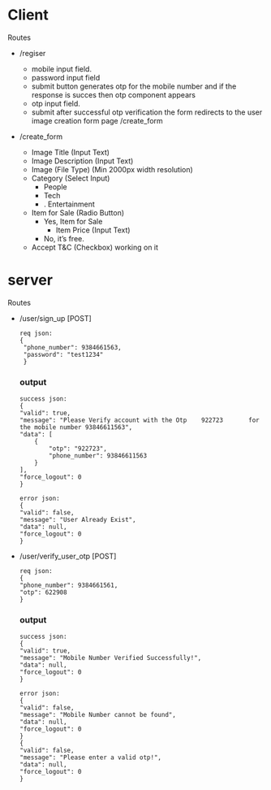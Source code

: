 
# Client

Routes
- /regiser
    - mobile input field.
    - password input field
    - submit button
    generates otp for the mobile number and if the response is succes then otp component appears
    - otp input field.
    - submit
    after successful otp verification the form redirects to the user image creation form page /create_form

- /create_form
    - Image Title (Input Text)
    - Image Description (Input Text)
    - Image (File Type) (Min 2000px width resolution)
    - Category (Select Input)
        - People
        - Tech
        - . Entertainment
    - Item for Sale (Radio Button)
        - Yes, Item for Sale
            -  Item Price (Input Text)
        - No, it’s free.
    - Accept T&C (Checkbox)
    working on it

# server
Routes
- /user/sign_up [POST]
   ```
   req json:
   {
	"phone_number": 9384661563,
	"password": "test1234"
    }
   ```
   ### output
    ```
   success json:
   {
	"valid": true,
	"message": "Please Verify account with the Otp    922723       for   the mobile number 93846611563",
	"data": [
		{
			"otp": "922723",
			"phone_number": 93846611563
		}
	],
	"force_logout": 0
  }

  error json:
  {
	"valid": false,
	"message": "User Already Exist",
	"data": null,
	"force_logout": 0
    }
   ```
- /user/verify_user_otp [POST]
     ```
   req json:
   {
	"phone_number": 9384661561,
	"otp": 622908
    }
   ```
   ### output
    ```
   success json:
   {
	"valid": true,
	"message": "Mobile Number Verified Successfully!",
	"data": null,
	"force_logout": 0
    }

  error json:
    {
	"valid": false,
	"message": "Mobile Number cannot be found",
	"data": null,
	"force_logout": 0
    }
    {
	"valid": false,
	"message": "Please enter a valid otp!",
	"data": null,
	"force_logout": 0
    }
   ```